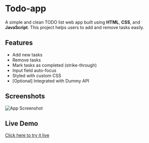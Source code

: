 # Todo-app

A simple and clean TODO list web app built using **HTML**, **CSS**, and **JavaScript**. This project helps users to add and remove tasks easily.

## Features

- Add new tasks
- Remove tasks
- Mark tasks as completed (strike-through)
- Input field auto-focus
- Styled with custom CSS
- [Optional] Integrated with Dummy API

## Screenshots

![App Screenshot](screenshot.png)

## Live Demo

[Click here to try it live]((https://github.com/Divyansh-redoc/Todo-app.git))
